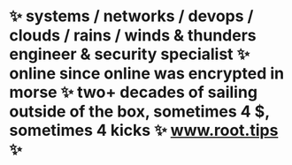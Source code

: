 # ✨ systems / networks / devops / clouds / rains / winds & thunders engineer & security specialist ✨ online since online was encrypted in morse ✨ two+ decades of sailing outside of the box, sometimes 4 $, sometimes 4 kicks ✨ www.root.tips ✨ 







